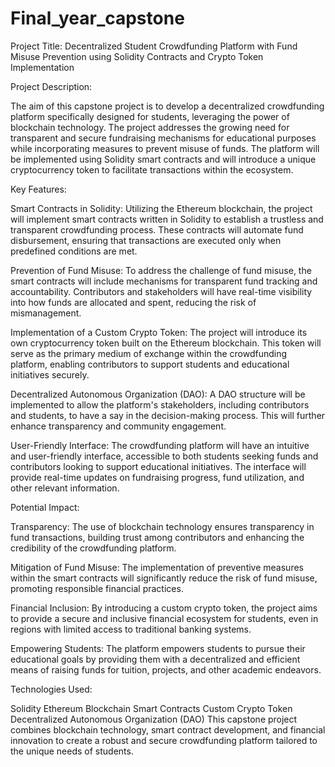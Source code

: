 # Final_year_capstone
Project Title: Decentralized Student Crowdfunding Platform with Fund Misuse Prevention using Solidity Contracts and Crypto Token Implementation

Project Description:

The aim of this capstone project is to develop a decentralized crowdfunding platform specifically designed for students, leveraging the power of blockchain technology. The project addresses the growing need for transparent and secure fundraising mechanisms for educational purposes while incorporating measures to prevent misuse of funds. The platform will be implemented using Solidity smart contracts and will introduce a unique cryptocurrency token to facilitate transactions within the ecosystem.

Key Features:

Smart Contracts in Solidity: Utilizing the Ethereum blockchain, the project will implement smart contracts written in Solidity to establish a trustless and transparent crowdfunding process. These contracts will automate fund disbursement, ensuring that transactions are executed only when predefined conditions are met.

Prevention of Fund Misuse: To address the challenge of fund misuse, the smart contracts will include mechanisms for transparent fund tracking and accountability. Contributors and stakeholders will have real-time visibility into how funds are allocated and spent, reducing the risk of mismanagement.

Implementation of a Custom Crypto Token: The project will introduce its own cryptocurrency token built on the Ethereum blockchain. This token will serve as the primary medium of exchange within the crowdfunding platform, enabling contributors to support students and educational initiatives securely.

Decentralized Autonomous Organization (DAO): A DAO structure will be implemented to allow the platform's stakeholders, including contributors and students, to have a say in the decision-making process. This will further enhance transparency and community engagement.

User-Friendly Interface: The crowdfunding platform will have an intuitive and user-friendly interface, accessible to both students seeking funds and contributors looking to support educational initiatives. The interface will provide real-time updates on fundraising progress, fund utilization, and other relevant information.

Potential Impact:

Transparency: The use of blockchain technology ensures transparency in fund transactions, building trust among contributors and enhancing the credibility of the crowdfunding platform.

Mitigation of Fund Misuse: The implementation of preventive measures within the smart contracts will significantly reduce the risk of fund misuse, promoting responsible financial practices.

Financial Inclusion: By introducing a custom crypto token, the project aims to provide a secure and inclusive financial ecosystem for students, even in regions with limited access to traditional banking systems.

Empowering Students: The platform empowers students to pursue their educational goals by providing them with a decentralized and efficient means of raising funds for tuition, projects, and other academic endeavors.

Technologies Used:

Solidity
Ethereum Blockchain
Smart Contracts
Custom Crypto Token
Decentralized Autonomous Organization (DAO)
This capstone project combines blockchain technology, smart contract development, and financial innovation to create a robust and secure crowdfunding platform tailored to the unique needs of students.
